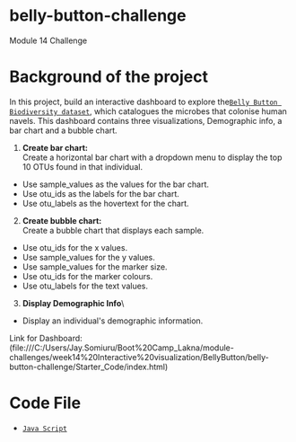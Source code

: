 # belly-button-challenge
Module 14 Challenge

# Background of the project
In this project, build an interactive dashboard to explore the[`Belly Button Biodiversity dataset`](https://robdunnlab.com/projects/belly-button-biodiversity/), which catalogues the microbes that colonise human navels. This dashboard contains three visualizations, Demographic info, a bar chart and a bubble chart.  

01. **Create bar chart:**\
Create a horizontal bar chart with a dropdown menu to display the top 10 OTUs found in that individual.
- Use sample_values as the values for the bar chart.
- Use otu_ids as the labels for the bar chart.
- Use otu_labels as the hovertext for the chart.

02. **Create bubble chart:**\
Create a bubble chart that displays each sample.
- Use otu_ids for the x values.
- Use sample_values for the y values.
- Use sample_values for the marker size.
- Use otu_ids for the marker colours.
- Use otu_labels for the text values.

03. **Display Demographic Info**\
- Display an individual's demographic information.

Link for Dashboard:\
(file:///C:/Users/Jay.Somiuru/Boot%20Camp_Lakna/module-challenges/week14%20Interactive%20visualization/BellyButton/belly-button-challenge/Starter_Code/index.html)

# Code File
- [`Java Script`](https://github.com/lakigit/belly-button-challenge/blob/main/Starter_Code/static/js/app.js)
